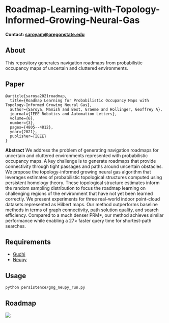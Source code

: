 
# Roadmap-Learning-with-Topology-Informed-Growing-Neural-Gas
**Contact: saroyam@oregonstate.edu**

## About
This repository generates navigation roadmaps from probabilistic occupancy maps of uncertain and cluttered environments. 

## Paper
```
@article{saroya2021roadmap,
  title={Roadmap Learning for Probabilistic Occupancy Maps with Topology-Informed Growing Neural Gas},
  author={Saroya, Manish and Best, Graeme and Hollinger, Geoffrey A},
  journal={IEEE Robotics and Automation Letters},
  volume={6},
  number={3},
  pages={4805--4812},
  year={2021},
  publisher={IEEE}
}
```
**Abstract**
We address the problem of generating navigation roadmaps for uncertain and cluttered environments represented with probabilistic occupancy maps. A key challenge is to generate roadmaps that provide connectivity through tight passages and paths around uncertain obstacles. We propose the topology-informed growing neural gas algorithm that leverages estimates of probabilistic topological structures computed using persistent homology theory. These topological structure estimates inform the random sampling distribution to focus the roadmap learning on challenging regions of the environment that have not yet been learned correctly. We present experiments for three real-world indoor point-cloud datasets represented as Hilbert maps. Our method outperforms baseline methods in terms of graph connectivity, path solution quality, and search efficiency. Compared to a much denser PRM*, our method achieves similar performance while enabling a 27× faster query time for shortest-path searches.

## Requirements
- [Gudhi](https://gudhi.inria.fr/python/latest/installation.html)
- [Neupy](http://neupy.com/pages/installation.html)

## Usage
```
python persistence/gng_neupy_run.py
```

## Roadmap
   ![](https://github.com/manishsaroya/GNG/blob/master/gng.gif)
